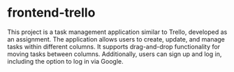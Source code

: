 # frontend-trello
This project is a task management application similar to Trello, developed as an assignment. The application allows users to create, update, and manage tasks within different columns. It supports drag-and-drop functionality for moving tasks between columns. Additionally, users can sign up and log in, including the option to log in via Google.
